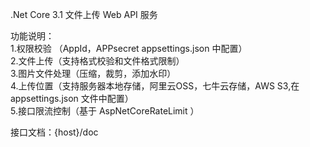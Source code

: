.Net Core 3.1 文件上传 Web API 服务 <br/>

功能说明：
<br/>
1.权限校验 （AppId，APPsecret appsettings.json 中配置）
<br/>
2.文件上传（支持格式校验和文件格式限制）
<br/>
3.图片文件处理（压缩，裁剪，添加水印）
<br/>
4.上传位置（支持服务器本地存储，阿里云OSS，七牛云存储，AWS S3,在 appsettings.json 文件中配置）
<br/>
5.接口限流控制（基于 AspNetCoreRateLimit ）
<br/>

接口文档：{host}/doc
